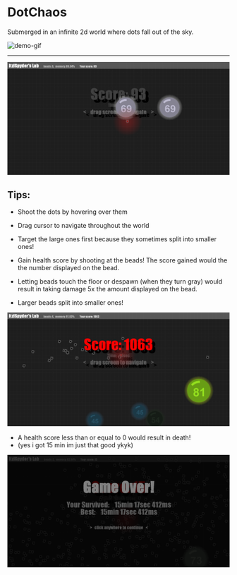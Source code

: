 # DotChaos
Submerged in an infinite 2d world where dots fall out of the sky.

![demo-gif](./assets/images/dotchaos_clip.gif)

----------

![demo-image](./assets/images/demo.png)

## Tips:
- Shoot the dots by hovering over them
- Drag cursor to navigate throughout the world
- Target the large ones first because they sometimes split into smaller ones!


- Gain health score by shooting at the beads! The score gained would the the number displayed on the bead.
- Letting beads touch the floor or despawn (when they turn gray) would result in taking damage 5x the amount displayed on the bead.
- Larger beads split into smaller ones!

![demo-damage](./assets/images/demo_damage.png)

- A health score less than or equal to 0 would result in death!
- (yes i got 15 min im just that good ykyk)

![demo-](./assets/images/demo_game_over.png)

